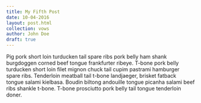 ```yaml
---
title: My Fifth Post
date: 10-04-2016
layout: post.html
collection: vows
author: John Doe
draft: true
---
```


Pig pork short loin turducken tail spare ribs pork belly ham shank burgdoggen corned beef tongue frankfurter ribeye. T-bone pork belly turducken short loin filet mignon chuck tail cupim pastrami hamburger spare ribs. Tenderloin meatball tail t-bone landjaeger, brisket fatback tongue salami kielbasa. Boudin biltong andouille tongue picanha salami beef ribs shankle t-bone. T-bone prosciutto pork belly tail tongue tenderloin doner.
